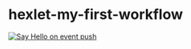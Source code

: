 # hexlet-my-first-workflow

[![Say Hello on event push](https://github.com/svdegron/hexlet-my-first-workflow/actions/workflows/github-actions-say-hello.yml/badge.svg?event=push)](https://github.com/svdegron/hexlet-my-first-workflow/actions/workflows/github-actions-say-hello.yml)
